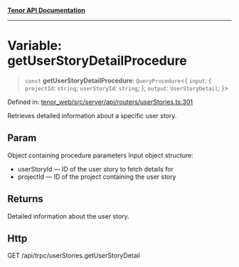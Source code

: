 [**Tenor API Documentation**](../../README.md)

***

# Variable: getUserStoryDetailProcedure

> `const` **getUserStoryDetailProcedure**: `QueryProcedure`\<\{ `input`: \{ `projectId`: `string`; `userStoryId`: `string`; \}; `output`: `UserStoryDetail`; \}\>

Defined in: [tenor\_web/src/server/api/routers/userStories.ts:301](https://github.com/Apantli/Tenor/blob/b33873959b5093fc3e3d66ac4f230a78a6395bbd/tenor_web/src/server/api/routers/userStories.ts#L301)

Retrieves detailed information about a specific user story.

## Param

Object containing procedure parameters
Input object structure:
- userStoryId — ID of the user story to fetch details for
- projectId — ID of the project containing the user story

## Returns

Detailed information about the user story.

## Http

GET /api/trpc/userStories.getUserStoryDetail
